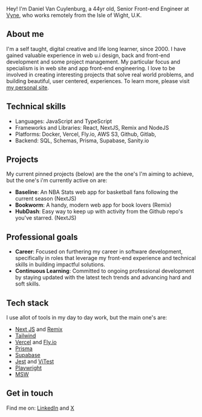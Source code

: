 

Hey! I'm Daniel Van Cuylenburg, a 44yr old, Senior Front-end Engineer at [Vyne](https://payvyne.com), who works remotely from the Isle of Wight, U.K. 

## About me
I'm a self taught, digital creative and life long learner, since 2000. I have gained valuable experience in web u.i design, back and front-end development and some project management. My particular focus and specialism is in web site and app front-end engineering. I love to be involved in creating interesting projects that solve real world problems, and building beautiful, user centered, experiences. To learn more, please visit [my personal site](https://www.danielvanc.com).

## Technical skills
- Languages: JavaScript and TypeScript
- Frameworks and Libraries: React, NextJS, Remix and NodeJS
- Platforms: Docker, Vercel, Fly.io, AWS S3, Github, Gitlab, 
- Backend: SQL, Schemas, Prisma, Supabase, Sanity.io

## Projects

My current pinned projects (below) are the the one's I'm aiming to achieve, but the one's i'm currently active on are:

- **Baseline**: An NBA Stats web app for basketball fans following the current season (NextJS)
- **Bookworm**: A handy, modern web app for book lovers (Remix)
- **HubDash**: Easy way to keep up with activity from the Github repo's you've starred. (NextJS)

## Professional goals
- **Career**: Focused on furthering my career in software development, specifically in roles that leverage my front-end experience and technical skills in building impactful solutions.
- **Continuous Learning**: Committed to ongoing professional development by staying updated with the latest tech trends and advancing hard and soft skills.


## Tech stack 
I use allot of tools in my day to day work, but the main one's are: 

- [Next JS](https://nextjs.org/) and [Remix](https://remix.run)
- [Tailwind](https://tailwindcss.com/)
- [Vercel](https://vercel.com/) and [Fly.io](https://fly.io/)
- [Prisma](https://www.prisma.io/)
- [Supabase](https://supabase.com)
- [Jest](https://jestjs.io/) and [ViTest](https://vitest.dev/)
- [Playwright](https://playwright.dev/)
- [MSW](https://mswjs.io/)

## Get in touch
Find me on: [LinkedIn](https://www.linkedin.com/in/danielvanc/) and [X](https://www.twitter.com/danielvanc)
